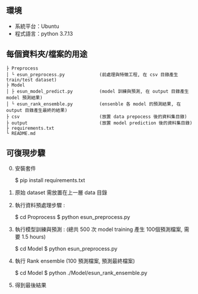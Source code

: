 ## 環境
* 系統平台：Ubuntu
* 程式語言：python 3.7.13

## 每個資料夾/檔案的用途
```
├ Preprocess
│ └ esun_preprocess.py             (前處理與特徵工程, 在 csv 目錄產生 train/test dataset)
├ Model
│ ├ esun_model_predict.py          (model 訓練與預測, 在 output 目錄產生 model 預測結果)
│ └ esun_rank_ensemble.py          (ensenble 各 model 的預測結果, 在 output 目錄產生最終的結果)
├ csv                              (放置 data prepocess 後的資料集目錄)
├ output                           (放置 model prediction 後的資料集目錄)
├ requirements.txt
└ README.md
```

## 可復現步驟

0. 安裝套件

    

    $ pip install requirements.txt

    

1. 原始 dataset 需放置在上一層 data 目錄

   

2. 執行資料預處理步驟 :

   

   $ cd Proprocess
   $ python esun_preprocess.py

   

3. 執行模型訓練與預測 : (總共 500 次 model training 產生 100個預測檔案, 需要 1.5 hours)

   

   $ cd Model
   $ python esun_preprocess.py

   

4. 執行  Rank ensemble (100 預測檔案, 預測最終檔案)

   

   $ cd Model
   $ python ./Model/esun_rank_ensemble.py

   

5. 得到最後結果 

